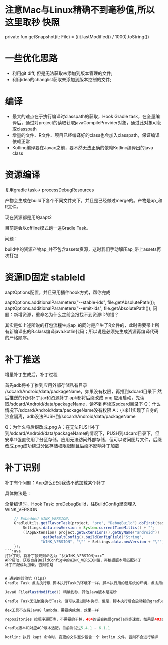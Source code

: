 # 注意Mac与Linux精确不到毫秒值,所以这里取秒 快照
private fun getSnapshot(it: File) = ((it.lastModified() / 1000).toString())

# 一些优化思路
* 利用git diff, 但是无法获取未添加到版本管理的文件;
* 利用idea的changlist获取未添加到版本控制的文件;

# 编译
* 最大的难点在于执行编译时classpath的获取，Hook Gradle task，在全量编译后，通过对project的读取获取javaCompileProvider对象，通过此对象可获取classpath
* 增量的文件、R文件、项目已经编译好的class也会加入classpath，保证编译依赖正常
* Kotlinc编译要在Javac之前，要不然无法正确的依赖Kotlinc编译出的java class

# 资源编译
复用gradle task-> processDebugResources

产物会生成在build下各个不同文件夹下，并且是已经做过merge的。产物是ap_和R文件。

现在资源都是用的aapt2

目前是会以offline模式跑一遍Gradle Task。

问题：

build中的资源产物ap_并不包含assets资源，这时我们手动解压ap_带上assets再次打包

# 资源ID固定 stableId
aaptOptions配置，并且采用插件hook方式，帮你完成

aaptOptions.additionalParameters("--stable-ids", file.getAbsolutePath());
aaptOptions.additionalParameters("--emit-ids", file.getAbsolutePath());
问题：新增资源，重命名为什么之前会报找不到资源ID的错？

其实是如上述所说的打包流程生成ap_的同时是产生了R文件的，此时需要带上所有新编译出的R.class编译java.kotlin代码；所以说是必须先生成资源再编译代码的严格顺序。

# 补丁推送
增量补丁生成后，补丁过程

首先adb将补丁推到应用外部存储私有目录 /sdcard/Android/data/packageName，如果没有权限，再推到sdcard目录下
然后推送的代码补丁.jar和资源补丁.apk都将后缀改成.png
应用启动，先读取/sdcard/Android/data/packageName，读不到再读取sdcard目录下
Q：什么情况下/sdcard/Android/data/packageName没有权限
A：小米11实现了自身的沙盒隔离，adb没法PUSH到/sdcard/Android/data/packageName

Q：为什么将后缀改成.png
A：在无法PUSH补丁到/sdcard/Android/data/packageName的情况下，PUSH到sdcard目录下，但安卓11强直使用了分区存储，应用无法访问外部存储，但可以访问图片文件，后缀改成.png成功绕过分区存储权限限制且后缀不影响补丁加载


# 补丁识别
补丁有个问题：App怎么识别我该不该加载某个补丁

具体做法是：

全量编译时，Hook Task: preDebugBuild，往BuildConfig里面埋入WINK_VERSION
```java
    // Embedded WINK_VERSION.
    GradleUtils.getFlavorTask(project, "pre", "DebugBuild").doFirst(task -> {
        Settings.data.newVersion = System.currentTimeMillis() + "";
        ((AppExtension) project.getExtensions().getByName("android"))
                .getDefaultConfig().buildConfigField("String",
                "WINK_VERSION", "\"" + Settings.data.newVersion + "\"");
    });
```java
打补丁时，将补丁按规则命名为 “${WINK_VERSION}xxx”
APP启动，获取自身BuildConfig中的WINK_VERSION值，再根据版本号匹配补丁
补丁匹配成功加载，否则忽略


# 遇到的其他坑（Tips）
Gradle Task 点击执行跟 脚本执行Task的环境不一样，脚本执行用的是系统的环境，点击用的是studio的环境，例如Java版本点击执行和脚本执行用的可能不一样

Java8 File#lastModified() 精确到秒，其他Java版本是毫秒

Gradle Task无法嵌套执行Task，但可以通过脚本执行，但是，脚本执行后会启动新的gradle daemon，速度会非常慢!!

dex工具不支持Java8 lambda，需要换成d8，效果一样

repositories 按顺序遍历库，不需要的干掉，404的话会拖慢gradle同步速度，如果是403会极大的拖慢速度，这块可以是工程优化的空间。PS：赫兹同步要10min，就是这个原因

Gradle版本和对应AGP版本适配，目前测试过5.4.1 ~ 6.1.1

kotlinc 执行 kapt 命令时，变更的文件至少包含一个 kotlin 文件，否则不会进行编译